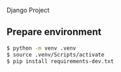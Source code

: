 Django Project

## Prepare environment

```bash
$ python -m venv .venv
$ source .venv/Scripts/activate
$ pip install requirements-dev.txt
```


